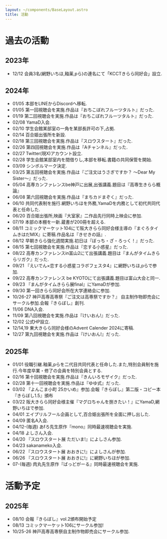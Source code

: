 ```yaml
---
layout: ~/components/BaseLayout.astro
title: 活動
---
```


# 過去の活動

## 2023年 
- 12/12 会員3名(網野いちほ,釉薬,pら)の連名にて「KCCTきらら同好会」設立.
## 2024年
- 01/05 本部をLINEからDiscordへ移転.
- 01/05 第一回視聴会を実施.作品は『おちこぼれフルーツタルト』だった.
- 01/19 第二回視聴会を実施.作品は『おちこぼれフルーツタルト』だった.
- 02/08 YamaD入会.
- 02/10 学生会館某部室の一角を某部長許可の下,占拠.
- 02/14 百合姫出張所を新設.
- 02/18 第三回視聴会を実施.作品は『スロウスタート』だった.
- 02/26 第四回視聴会を実施.作品は『Aチャンネル』だった.
- 02/27 Twitter(現X)アカウント設立.
- 02/28 学生会館某部室内を間借りし,本部を移転.書籍の共同保管を開始.
- 03/09 シンボルマーク決定.
- 03/25 第五回視聴会を実施.作品は『ご注文はうさぎですか？ ～Dear My Sister～』だった.
- 05/04 高専カンファレンスbe神戸に出展,出張講義.題目は『高専生きらら概論』
- 06/08 第六回視聴会を実施.作品は『まちカドまぞく』だった.
- 06/10 共同代表制を施行.網野いちほを外務,YamaDを内務として初代共同代表と任命した.
- 06/20 百合姫出張所,映画『大室家』二作品先行同時上映会に参加.
- 07/19 本部の本棚を一新.蔵書が200冊を超える.
- 08/11 コミックマーケット104にて阪大きらら同好会様主導の『まぐろタイムきはだMIX』に寄稿.作品名は『きせきの話』.
- 08/12 早朝きらら強化週間実施.初日は『ぼっち・ざ・ろっく！』だった.
- 08/15 第七回視聴会を実施.作品は『恋する小惑星』だった.
- 08/22 高専カンファレンスin富山2にて出張講義.題目は『まんがタイムきららリガク』だった.
- 09/21 『えいでん×恋する小惑星コラボフェスタ4』に網野いちほ,pらで参加.
- 09/22 高専カンファレンス be KYOTOにて出張講義.題目は富山大会と同一.
- 09/23 『まんがタイムきらら展final』にYamaDが参加.
- 09/30 第一回きらら同好会所在大学連絡会に参加.
- 10/26-27 神戸高専高専祭『ご注文は高専祭ですか？』 自主制作物即売会にサークル参加.会報『きらぼし』創刊.
- 11/06 DNA入会.
- 11/09 第八回視聴会を実施.作品は『けいおん!』だった.
- 12/02 公式HP設立.
- 12/14,19 東大きらら同好会様のAdvent Calender 2024に寄稿.
- 12/27 第九回視聴会を実施.作品は『けいおん!』だった.
## 2025年
- 01/01 役職引継.釉薬,pらを二代目共同代表と任命した.また,特別会員制を施行.今年度卒業・修了の会員を特別会員とする.
- 02/16 第十回視聴会を実施.作品は『きんいろモザイク』だった.
- 02/28 第十一回視聴会を実施.作品は『ゆゆ式』だった.
- 03/02 『よんこま小町 25かいめ』参加.会報『きらぼし』第二版・コピー本『きらぼし1.5』頒布
- 03/22 阪大きらら同好会様主催『マグロちゃんを捌きたい！』にYamaD,網野いちほで参加.
- 04/01 エイプリルフール企画として,百合姫出張所を全面に押し出した.
- 04/09 匿名A入会.
- 04/12-(毎週) あfろ先生原作『mono』同時最速視聴会を実施.
- 04/18 よしさん入会.
- 04/20 『スロウスタート展 ただいま!』によしさん参加.
- 04/23 sakanameko入会.
- 06/22 『スロウスタート展 おおきに!』によしさんが参加.
- 06/26 『スロウスタート展 おおきに!』に網野いちほが参加.
- 07-(毎週) 肉丸先生原作『ばっどがーる』同時最速視聴会を実施.

# 活動予定
## 2025年
- 08/10 会報『きらぼし』vol.2頒布開始予定
- 08/13 コミックマーケット106にサークル参加!
- 10/25-26 神戸高専高専祭自主制作物即売会にサークル参加.
